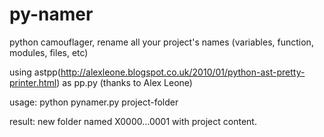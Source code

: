 # py-namer
python camouflager, rename all your project's names (variables, function, modules, files, etc)

using astpp(http://alexleone.blogspot.co.uk/2010/01/python-ast-pretty-printer.html) as pp.py (thanks to Alex Leone)


usage: python pynamer.py project-folder

result: new folder named X0000...0001 with project content.
